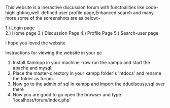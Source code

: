 This website is a ineractive discussion forum with functnalities like code-highlighting,well-defined user profile page,Enhanced search and many more
some of the screenshots are as below:-

1.) Login page<br>
2.) Home page
3.) Discussion Page
4.) Profile Page
5.) Search-user page




I hope you loved the website 

Instructions for viewing the website in your pc
1. Install Xammpp in your machine
  -row run the xampp and start the apache and mysql.
2. Place the master-directory in your xampp folder's 'htdocs' and rename the folder as forum.
3. Now go to the admin of sql in xampp and import the ddudiscuss.sql over there
4. Now you are good to go open the browser and type 'localhost/forum/index.php'
